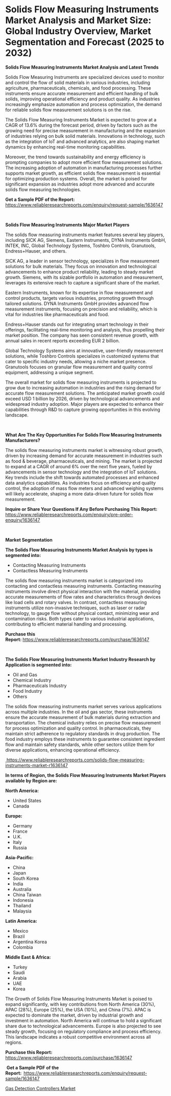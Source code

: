 <p><h1>Solids Flow Measuring Instruments Market Analysis and Market Size: Global Industry Overview, Market Segmentation and Forecast (2025 to 2032)</h1></p><p><strong>Solids Flow Measuring Instruments Market Analysis and Latest Trends</strong></p>
<p><p>Solids Flow Measuring Instruments are specialized devices used to monitor and control the flow of solid materials in various industries, including agriculture, pharmaceuticals, chemicals, and food processing. These instruments ensure accurate measurement and efficient handling of bulk solids, improving operational efficiency and product quality. As industries increasingly emphasize automation and process optimization, the demand for reliable solids flow measurement solutions is on the rise. </p><p>The Solids Flow Measuring Instruments Market is expected to grow at a CAGR of 13.6% during the forecast period, driven by factors such as the growing need for precise measurement in manufacturing and the expansion of industries relying on bulk solid materials. Innovations in technology, such as the integration of IoT and advanced analytics, are also shaping market dynamics by enhancing real-time monitoring capabilities. </p><p>Moreover, the trend towards sustainability and energy efficiency is prompting companies to adopt more efficient flow measurement solutions. The increasing adoption of automation in manufacturing processes further supports market growth, as efficient solids flow measurement is essential for optimizing production systems. Overall, the market is poised for significant expansion as industries adopt more advanced and accurate solids flow measuring technologies.</p></p>
<p><strong>Get a Sample PDF of the Report:&nbsp;</strong> <a href="https://www.reliableresearchreports.com/enquiry/request-sample/1636147?utm_campaign=2255&utm_medium=2&utm_source=Github&utm_content=ia&utm_term=23032025&utm_id=solids-flow-measuring-instruments">https://www.reliableresearchreports.com/enquiry/request-sample/1636147</a></p>
<p>&nbsp;</p>
<p><strong>Solids Flow Measuring Instruments Major Market Players</strong></p>
<p><p>The solids flow measuring instruments market features several key players, including SICK AG, Siemens, Eastern Instruments, DYNA Instruments GmbH, INTEK, INC, Global Technology Systems, Toshbro Controls, Granutools, Endress+Hauser, and others. </p><p>SICK AG, a leader in sensor technology, specializes in flow measurement solutions for bulk materials. They focus on innovation and technological advancements to enhance product reliability, leading to steady market growth. Siemens, with its sizable portfolio in automation and measurement, leverages its extensive reach to capture a significant share of the market.</p><p>Eastern Instruments, known for its expertise in flow measurement and control products, targets various industries, promoting growth through tailored solutions. DYNA Instruments GmbH provides advanced flow measurement instruments, focusing on precision and reliability, which is vital for industries like pharmaceuticals and food. </p><p>Endress+Hauser stands out for integrating smart technology in their offerings, facilitating real-time monitoring and analysis, thus propelling their market position. The company has seen consistent revenue growth, with annual sales in recent reports exceeding EUR 2 billion. </p><p>Global Technology Systems aims at innovative, user-friendly measurement solutions, while Toshbro Controls specializes in customized systems that cater to specific industry needs, allowing a niche market presence. Granutools focuses on granular flow measurement and quality control equipment, addressing a unique segment.</p><p>The overall market for solids flow measuring instruments is projected to grow due to increasing automation in industries and the rising demand for accurate flow measurement solutions. The anticipated market growth could exceed USD 1 billion by 2026, driven by technological advancements and widespread industry adoption. Major players are expected to enhance their capabilities through R&D to capture growing opportunities in this evolving landscape.</p></p>
<p>&nbsp;</p>
<p><strong>What Are The Key Opportunities For Solids Flow Measuring Instruments Manufacturers?</strong></p>
<p><p>The solids flow measuring instruments market is witnessing robust growth, driven by increasing demand for accurate measurement in industries such as food & beverage, pharmaceuticals, and mining. The market is projected to expand at a CAGR of around 6% over the next five years, fueled by advancements in sensor technology and the integration of IoT solutions. Key trends include the shift towards automated processes and enhanced data analytics capabilities. As industries focus on efficiency and quality control, the adoption of mass flow meters and advanced weighing systems will likely accelerate, shaping a more data-driven future for solids flow measurement.</p></p>
<p><strong>Inquire or Share Your Questions If Any Before Purchasing This Report:</strong> <a href="https://www.reliableresearchreports.com/enquiry/pre-order-enquiry/1636147?utm_campaign=2255&utm_medium=2&utm_source=Github&utm_content=ia&utm_term=23032025&utm_id=solids-flow-measuring-instruments">https://www.reliableresearchreports.com/enquiry/pre-order-enquiry/1636147</a></p>
<p>&nbsp;</p>
<p><strong>Market Segmentation</strong></p>
<p><strong>The Solids Flow Measuring Instruments Market Analysis by types is segmented into:</strong></p>
<p><ul><li>Contacting Measuring Instruments</li><li>Contactless Measuring Instruments</li></ul></p>
<p><p>The solids flow measuring instruments market is categorized into contacting and contactless measuring instruments. Contacting measuring instruments involve direct physical interaction with the material, providing accurate measurements of flow rates and characteristics through devices like load cells and rotary valves. In contrast, contactless measuring instruments utilize non-invasive techniques, such as laser or radar technology, to gauge flow without physical contact, minimizing wear and contamination risks. Both types cater to various industrial applications, contributing to efficient material handling and processing.</p></p>
<p><strong>Purchase this Report:&nbsp;</strong><a href="https://www.reliableresearchreports.com/purchase/1636147?utm_campaign=2255&utm_medium=2&utm_source=Github&utm_content=ia&utm_term=23032025&utm_id=solids-flow-measuring-instruments">https://www.reliableresearchreports.com/purchase/1636147</a></p>
<p>&nbsp;</p>
<p><strong>The Solids Flow Measuring Instruments Market Industry Research by Application is segmented into:</strong></p>
<p><ul><li>Oil and Gas</li><li>Chemical Industry</li><li>Pharmaceuticals Industry</li><li>Food Industry</li><li>Others</li></ul></p>
<p><p>The solids flow measuring instruments market serves various applications across multiple industries. In the oil and gas sector, these instruments ensure the accurate measurement of bulk materials during extraction and transportation. The chemical industry relies on precise flow measurement for process optimization and quality control. In pharmaceuticals, they maintain strict adherence to regulatory standards in drug production. The food industry employs these instruments to guarantee consistent ingredient flow and maintain safety standards, while other sectors utilize them for diverse applications, enhancing operational efficiency.</p></p>
<p><a href="https://www.reliableresearchreports.com/solids-flow-measuring-instruments-market-r1636147?utm_campaign=2255&utm_medium=2&utm_source=Github&utm_content=ia&utm_term=23032025&utm_id=solids-flow-measuring-instruments">&nbsp;https://www.reliableresearchreports.com/solids-flow-measuring-instruments-market-r1636147</a></p>
<p><strong>In terms of Region, the Solids Flow Measuring Instruments Market Players available by Region are:</strong></p>
<p>
    <p> <strong> North America: </strong>
        <ul>
            <li>United States</li>
            <li>Canada</li>
        </ul>
        </p> 
    <p> <strong> Europe: </strong>
        <ul>
            <li>Germany</li>
            <li>France</li>
            <li>U.K.</li>
            <li>Italy</li>
            <li>Russia</li>
        </ul>
        </p> 
    <p> <strong> Asia-Pacific: </strong>
        <ul>
            <li>China</li>
            <li>Japan</li>
            <li>South Korea</li>
            <li>India</li>
            <li>Australia</li>
            <li>China Taiwan</li>
            <li>Indonesia</li>
            <li>Thailand</li>
            <li>Malaysia</li>
        </ul>
        </p> 
    <p> <strong> Latin America: </strong>
        <ul>
            <li>Mexico</li>
            <li>Brazil</li>
            <li>Argentina Korea</li>
            <li>Colombia</li>
        </ul>
        </p> 
    <p> <strong> Middle East & Africa: </strong>
        <ul>
            <li>Turkey</li>
            <li>Saudi</li>
            <li>Arabia</li>
            <li>UAE</li>
            <li>Korea</li>
        </ul>
    </p>
    </p>
<p><p>The Growth of Solids Flow Measuring Instruments Market is poised to expand significantly, with key contributions from North America (30%), APAC (28%), Europe (25%), the USA (10%), and China (7%). APAC is expected to dominate the market, driven by industrial growth and investment in automation. North America will continue to hold a significant share due to technological advancements. Europe is also projected to see steady growth, focusing on regulatory compliance and process efficiency. This landscape indicates a robust competitive environment across all regions.</p></p>
<p><strong>Purchase this Report: </strong><a href="https://www.reliableresearchreports.com/purchase/1636147?utm_campaign=2255&utm_medium=2&utm_source=Github&utm_content=ia&utm_term=23032025&utm_id=solids-flow-measuring-instruments">https://www.reliableresearchreports.com/purchase/1636147</a></p>
<p>&nbsp;<strong>Get a Sample PDF of the Report:&nbsp;&nbsp;</strong><a href="https://www.reliableresearchreports.com/enquiry/request-sample/1636147?utm_campaign=2255&utm_medium=2&utm_source=Github&utm_content=ia&utm_term=23032025&utm_id=solids-flow-measuring-instruments">https://www.reliableresearchreports.com/enquiry/request-sample/1636147</a></p>
<p><strong></strong></p>
<p><p><a href="https://github.com/kbollin866/Market-Research-Report-List-1/blob/main/gas-detection-controllers-market.md?utm_campaign=2255&utm_medium=2&utm_source=Github&utm_content=ia&utm_term=23032025&utm_id=solids-flow-measuring-instruments">Gas Detection Controllers Market</a></p></p>